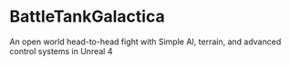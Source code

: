 # BattleTankGalactica
An open world head-to-head fight with Simple AI, terrain, and advanced control systems in Unreal 4
